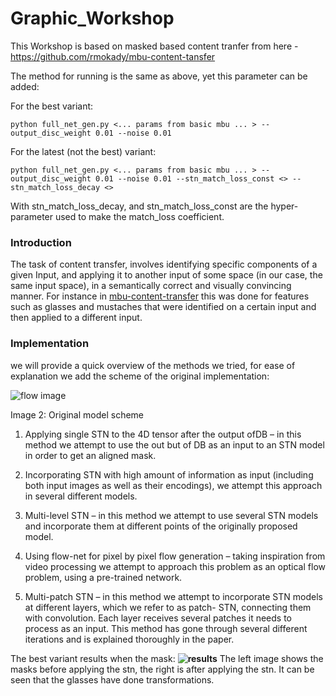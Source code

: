 # Graphic_Workshop

This Workshop is based on masked based content tranfer from here - https://github.com/rmokady/mbu-content-tansfer

The method for running is the same as above, yet this parameter can be added:

For the best variant:

    python full_net_gen.py <... params from basic mbu ... > --output_disc_weight 0.01 --noise 0.01 


For the latest (not the best) variant: 

    python full_net_gen.py <... params from basic mbu ... > --output_disc_weight 0.01 --noise 0.01 --stn_match_loss_const <> --stn_match_loss_decay <>


With stn_match_loss_decay, and stn_match_loss_const are the hyper-parameter used to make the match_loss coefficient.

### Introduction 
The task of content transfer, involves identifying specific components of a given Input, and applying it to another input of some space (in our case, the same input space), in a semantically correct and visually convincing manner. For instance in [mbu-content-transfer](https://arxiv.org/abs/1906.06558) this was done for features such as glasses and mustaches that were identified on a certain input and then applied to a different input.

### Implementation
we will provide a quick overview of the methods we tried, for ease of explanation we add the scheme of the original implementation:

![flow image](https://lh3.googleusercontent.com/PEQriyOPH-S3BXqZmvkDEUsII1R_tyQGhOItmC9yQh2X3gboTo6ArBdbtgHsCgpsiHTTQwksSLz5-jmT9VpHnnNCagNVnrRgAW9sSnxkd0J-hzzRnjU41QntjEoFGD3XnFIxqU0)

Image 2: Original model scheme

1.  Applying single STN to the 4D tensor after the output ofDB – in this method we attempt to use the out but of DB as an input to an STN model in order to get an aligned mask.
    
2.  Incorporating STN with high amount of information as input (including both input images as well as their encodings), we attempt this approach in several different models.
    
3.  Multi-level STN – in this method we attempt to use several STN models and incorporate them at different points of the originally proposed model.
    
4.  Using flow-net for pixel by pixel flow generation – taking inspiration from video processing we attempt to approach this problem as an optical flow problem, using a pre-trained network.
    
5.  Multi-patch STN – in this method we attempt to incorporate STN models at different layers, which we refer to as patch- STN, connecting them with convolution. Each layer receives several patches it needs to process as an input. This method has gone through several different iterations and is explained thoroughly in the paper.

The best variant results when the mask:
**![results](https://lh6.googleusercontent.com/11YuEVLHkpRrV--VRBgPk0DtgfrBSvYKn31Lte8VOsqvX83K5IY6h0dyWJQuEJogdt3SAVvLI5q_VTfn93crRUUrM9IqCWhVzELnJcCwSFGOfc1RS0DPwjjKj5wueyd1alMaPqg)**
The left image shows the masks before applying the stn, the right is after applying the stn. It can be seen that the glasses have done transformations.